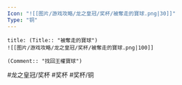 ```yaml
---
Icon: "![[图片/游戏攻略/龙之皇冠/奖杯/被奪走的寶球.png|30]]"
Type: "铜"
---
```

```ad-common-bronze-trophy
title: (Title:: "被奪走的寶球")
![[图片/游戏攻略/龙之皇冠/奖杯/被奪走的寶球.png|100]]

(Comment:: "找回王權寶球")
```

#龙之皇冠/奖杯 #奖杯 #奖杯/铜
